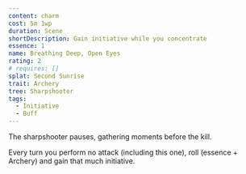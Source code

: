 ```yaml
---
content: charm
cost: 5m 1wp
duration: Scene
shortDescription: Gain initiative while you concentrate
essence: 1
name: Breathing Deep, Open Eyes
rating: 2
# requires: []
splat: Second Sunrise
trait: Archery
tree: Sharpshooter
tags:
  - Initiative
  - Buff
---
```


The sharpshooter pauses, gathering moments before the kill.

Every turn you perform no attack (including this one), roll (essence + Archery) and gain that much initiative.

